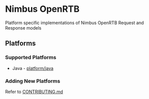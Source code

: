 # Nimbus OpenRTB
Platform specific implementations of Nimbus OpenRTB Request and Response models

## Platforms

### Supported Platforms
- Java - [platform/java](../platform/java/java)

### Adding New Platforms
Refer to [CONTRIBUTING.md](CONTRIBUTING.md)